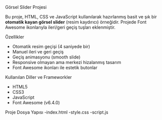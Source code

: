 Görsel Slider Projesi 

Bu proje, HTML, CSS ve JavaScript kullanılarak hazırlanmış basit ve şık bir **otomatik kayan görsel slider** (resim kaydırıcı) örneğidir. Projede Font Awesome ikonlarıyla ileri/geri geçiş tuşları eklenmiştir.

 Özellikler

- Otomatik resim geçişi (4 saniyede bir)
- Manuel ileri ve geri geçiş
- Geçiş animasyonu (smooth slide)
- Responsive olmayan ama merkezi hizalanmış tasarım
- Font Awesome ikonları ile estetik butonlar

 Kullanılan Diller ve Frameworkler

- HTML5
- CSS3
- JavaScript
- Font Awesome (v6.4.0)

Proje Dosya Yapısı
-index.html
-style.css
-script.js

